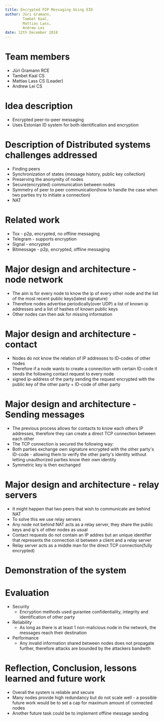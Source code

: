 ```yaml
---
title: Encrypted P2P Messaging Using EID
author: Jüri Gramann, 
        Tambet Kaal, 
        Mattias Lass, 
        Andrew Lei
date: 12th December 2018
---
```


# Team members
* Jüri Gramann RCE
* Tambet Kaal CS
* Mattias Lass CS (Leader)
* Andrew Lei CS

# Idea description

* Encrypted peer-to-peer messaging
* Uses Estonian ID system for both identification and encryption

# Description of Distributed systems challenges addressed

* Finding peers
* Synchronization of states (message history, public key collection)
* Preserving the anonymity of nodes
* Secure(encrypted) communication between nodes
* Symmetry of peer to peer communication(how to handle the case when two parties try to initiate a connection)
* NAT

# Related work
* Tox - p2p, encrypted, no offline messaging
* Telegram - supports encryption
* Signal - encrypted
* Bitmessage - p2p, encrypted, offline messaging

# Major design and architecture - node network

* The aim is for every node to know the ip of every other node and the list of the most recent public keys(latest signature)
* Therefore nodes advertise periodically(over UDP) a list of known ip addresses and a list of hashes of known public keys
* Other nodes can then ask for missing information

# Major design and architecture - contact

* Nodes do not know the relation of IP addresses to ID-codes of other nodes
* Therefore if a node wants to create a connection with certain ID-code it sends the following contact request to every node
* signed ip-address of the party sending the request encrypted with the public key of the other party + ID-code of other party

# Major design and architecture - Sending messages

* The previous process allows for contacts to know each others IP addresses, therefore they can create a direct TCP connection between each other
* The TCP connection is secured the following way:
* Both parties exchange own signature encrypted with the other party's ID-code - allowing them to verify the other party's identity without letting unauthorized parties know their own identity
* Symmetric key is then exchanged 

# Major design and architecture - relay servers
* It might happen that two peers that wish to communicate are behind NAT
* To solve this we use relay servers
* Any node not behind NAT acts as a relay server, they share the public keys and ip's of other nodes as usual
* Contact requests do not contain an IP addres but an unique identifier that represents the connection id between a client and a relay server
* Relay server acts as a middle man for the direct TCP connection(fully encrypted)


# Demonstration of the system

# Evaluation
* Security
    - Encryption methods used gurantee confidentiality, integrity and identification of other party
* Reliability
    - As long as there is at least 1 non-malicious node in the network, the messages reach their destination
* Performance
    - Any invalid information shared between nodes does not propagate further, therefore attacks are bounded by the attackers bandwith 

# Reflection, Conclusion, lessons learned and future work

* Overall the system is reliable and secure
* Many nodes provide high redundancy but do not scale well - a possible future work would be to set a cap for maximum amount of connected nodes
* Another future task could be to implement offline message sending
